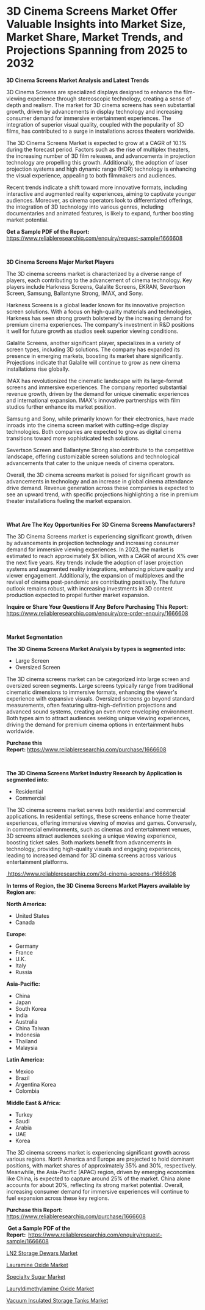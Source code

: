 <p><h1>3D Cinema Screens Market Offer Valuable Insights into Market Size, Market Share, Market Trends, and Projections Spanning from 2025 to 2032</h1></p><p><strong>3D Cinema Screens Market Analysis and Latest Trends</strong></p>
<p><p>3D Cinema Screens are specialized displays designed to enhance the film-viewing experience through stereoscopic technology, creating a sense of depth and realism. The market for 3D cinema screens has seen substantial growth, driven by advancements in display technology and increasing consumer demand for immersive entertainment experiences. The integration of superior visual quality, coupled with the popularity of 3D films, has contributed to a surge in installations across theaters worldwide.</p><p>The 3D Cinema Screens Market is expected to grow at a CAGR of 10.1% during the forecast period. Factors such as the rise of multiplex theaters, the increasing number of 3D film releases, and advancements in projection technology are propelling this growth. Additionally, the adoption of laser projection systems and high dynamic range (HDR) technology is enhancing the visual experience, appealing to both filmmakers and audiences.</p><p>Recent trends indicate a shift toward more innovative formats, including interactive and augmented reality experiences, aiming to captivate younger audiences. Moreover, as cinema operators look to differentiated offerings, the integration of 3D technology into various genres, including documentaries and animated features, is likely to expand, further boosting market potential.</p></p>
<p><strong>Get a Sample PDF of the Report:&nbsp;</strong> <a href="https://www.reliableresearchiq.com/enquiry/request-sample/1666608?utm_campaign=1842&utm_medium=2&utm_source=Github&utm_content=ia&utm_term=06032025&utm_id=3d-cinema-screens">https://www.reliableresearchiq.com/enquiry/request-sample/1666608</a></p>
<p>&nbsp;</p>
<p><strong>3D Cinema Screens Major Market Players</strong></p>
<p><p>The 3D cinema screens market is characterized by a diverse range of players, each contributing to the advancement of cinema technology. Key players include Harkness Screens, Galalite Screens, EKRAN, Severtson Screen, Samsung, Ballantyne Strong, IMAX, and Sony.</p><p>Harkness Screens is a global leader known for its innovative projection screen solutions. With a focus on high-quality materials and technologies, Harkness has seen strong growth bolstered by the increasing demand for premium cinema experiences. The company's investment in R&D positions it well for future growth as studios seek superior viewing conditions.</p><p>Galalite Screens, another significant player, specializes in a variety of screen types, including 3D solutions. The company has expanded its presence in emerging markets, boosting its market share significantly. Projections indicate that Galalite will continue to grow as new cinema installations rise globally.</p><p>IMAX has revolutionized the cinematic landscape with its large-format screens and immersive experiences. The company reported substantial revenue growth, driven by the demand for unique cinematic experiences and international expansion. IMAX's innovative partnerships with film studios further enhance its market position.</p><p>Samsung and Sony, while primarily known for their electronics, have made inroads into the cinema screen market with cutting-edge display technologies. Both companies are expected to grow as digital cinema transitions toward more sophisticated tech solutions.</p><p>Severtson Screen and Ballantyne Strong also contribute to the competitive landscape, offering customizable screen solutions and technological advancements that cater to the unique needs of cinema operators.</p><p>Overall, the 3D cinema screens market is poised for significant growth as advancements in technology and an increase in global cinema attendance drive demand. Revenue generation across these companies is expected to see an upward trend, with specific projections highlighting a rise in premium theater installations fueling the market expansion.</p></p>
<p>&nbsp;</p>
<p><strong>What Are The Key Opportunities For 3D Cinema Screens Manufacturers?</strong></p>
<p><p>The 3D Cinema Screens market is experiencing significant growth, driven by advancements in projection technology and increasing consumer demand for immersive viewing experiences. In 2023, the market is estimated to reach approximately $X billion, with a CAGR of around X% over the next five years. Key trends include the adoption of laser projection systems and augmented reality integrations, enhancing picture quality and viewer engagement. Additionally, the expansion of multiplexes and the revival of cinema post-pandemic are contributing positively. The future outlook remains robust, with increasing investments in 3D content production expected to propel further market expansion.</p></p>
<p><strong>Inquire or Share Your Questions If Any Before Purchasing This Report:</strong> <a href="https://www.reliableresearchiq.com/enquiry/pre-order-enquiry/1666608?utm_campaign=1842&utm_medium=2&utm_source=Github&utm_content=ia&utm_term=06032025&utm_id=3d-cinema-screens">https://www.reliableresearchiq.com/enquiry/pre-order-enquiry/1666608</a></p>
<p>&nbsp;</p>
<p><strong>Market Segmentation</strong></p>
<p><strong>The 3D Cinema Screens Market Analysis by types is segmented into:</strong></p>
<p><ul><li>Large Screen</li><li>Oversized Screen</li></ul></p>
<p><p>The 3D cinema screens market can be categorized into large screen and oversized screen segments. Large screens typically range from traditional cinematic dimensions to immersive formats, enhancing the viewer's experience with expansive visuals. Oversized screens go beyond standard measurements, often featuring ultra-high-definition projections and advanced sound systems, creating an even more enveloping environment. Both types aim to attract audiences seeking unique viewing experiences, driving the demand for premium cinema options in entertainment hubs worldwide.</p></p>
<p><strong>Purchase this Report:&nbsp;</strong><a href="https://www.reliableresearchiq.com/purchase/1666608?utm_campaign=1842&utm_medium=2&utm_source=Github&utm_content=ia&utm_term=06032025&utm_id=3d-cinema-screens">https://www.reliableresearchiq.com/purchase/1666608</a></p>
<p>&nbsp;</p>
<p><strong>The 3D Cinema Screens Market Industry Research by Application is segmented into:</strong></p>
<p><ul><li>Residential</li><li>Commercial</li></ul></p>
<p><p>The 3D cinema screens market serves both residential and commercial applications. In residential settings, these screens enhance home theater experiences, offering immersive viewing of movies and games. Conversely, in commercial environments, such as cinemas and entertainment venues, 3D screens attract audiences seeking a unique viewing experience, boosting ticket sales. Both markets benefit from advancements in technology, providing high-quality visuals and engaging experiences, leading to increased demand for 3D cinema screens across various entertainment platforms.</p></p>
<p><a href="https://www.reliableresearchiq.com/3d-cinema-screens-r1666608?utm_campaign=1842&utm_medium=2&utm_source=Github&utm_content=ia&utm_term=06032025&utm_id=3d-cinema-screens">&nbsp;https://www.reliableresearchiq.com/3d-cinema-screens-r1666608</a></p>
<p><strong>In terms of Region, the 3D Cinema Screens Market Players available by Region are:</strong></p>
<p>
    <p> <strong> North America: </strong>
        <ul>
            <li>United States</li>
            <li>Canada</li>
        </ul>
        </p> 
    <p> <strong> Europe: </strong>
        <ul>
            <li>Germany</li>
            <li>France</li>
            <li>U.K.</li>
            <li>Italy</li>
            <li>Russia</li>
        </ul>
        </p> 
    <p> <strong> Asia-Pacific: </strong>
        <ul>
            <li>China</li>
            <li>Japan</li>
            <li>South Korea</li>
            <li>India</li>
            <li>Australia</li>
            <li>China Taiwan</li>
            <li>Indonesia</li>
            <li>Thailand</li>
            <li>Malaysia</li>
        </ul>
        </p> 
    <p> <strong> Latin America: </strong>
        <ul>
            <li>Mexico</li>
            <li>Brazil</li>
            <li>Argentina Korea</li>
            <li>Colombia</li>
        </ul>
        </p> 
    <p> <strong> Middle East & Africa: </strong>
        <ul>
            <li>Turkey</li>
            <li>Saudi</li>
            <li>Arabia</li>
            <li>UAE</li>
            <li>Korea</li>
        </ul>
    </p>
    </p>
<p><p>The 3D cinema screens market is experiencing significant growth across various regions. North America and Europe are projected to hold dominant positions, with market shares of approximately 35% and 30%, respectively. Meanwhile, the Asia-Pacific (APAC) region, driven by emerging economies like China, is expected to capture around 25% of the market. China alone accounts for about 20%, reflecting its strong market potential. Overall, increasing consumer demand for immersive experiences will continue to fuel expansion across these key regions.</p></p>
<p><strong>Purchase this Report: </strong><a href="https://www.reliableresearchiq.com/purchase/1666608?utm_campaign=1842&utm_medium=2&utm_source=Github&utm_content=ia&utm_term=06032025&utm_id=3d-cinema-screens">https://www.reliableresearchiq.com/purchase/1666608</a></p>
<p>&nbsp;<strong>Get a Sample PDF of the Report:&nbsp;&nbsp;</strong><a href="https://www.reliableresearchiq.com/enquiry/request-sample/1666608?utm_campaign=1842&utm_medium=2&utm_source=Github&utm_content=ia&utm_term=06032025&utm_id=3d-cinema-screens">https://www.reliableresearchiq.com/enquiry/request-sample/1666608</a></p>
<p><strong></strong></p>
<p><p><a href="https://github.com/ilanarohalgh/Market-Research-Report-List-1/blob/main/ln2-storage-dewars-market.md?utm_campaign=1842&utm_medium=2&utm_source=Github&utm_content=ia&utm_term=06032025&utm_id=3d-cinema-screens">LN2 Storage Dewars Market</a></p><p><a href="https://github.com/iperitvik8/Market-Research-Report-List-1/blob/main/lauramine-oxide-market.md?utm_campaign=1842&utm_medium=2&utm_source=Github&utm_content=ia&utm_term=06032025&utm_id=3d-cinema-screens">Lauramine Oxide Market</a></p><p><a href="https://github.com/zdybelzinn/Market-Research-Report-List-1/blob/main/specialty-sugar-market.md?utm_campaign=1842&utm_medium=2&utm_source=Github&utm_content=ia&utm_term=06032025&utm_id=3d-cinema-screens">Specialty Sugar Market</a></p><p><a href="https://github.com/kadutjoelly83/Market-Research-Report-List-1/blob/main/lauryldimethylamine-oxide-market.md?utm_campaign=1842&utm_medium=2&utm_source=Github&utm_content=ia&utm_term=06032025&utm_id=3d-cinema-screens">Lauryldimethylamine Oxide Market</a></p><p><a href="https://github.com/frodanlert/Market-Research-Report-List-1/blob/main/vacuum-insulated-storage-tanks-market.md?utm_campaign=1842&utm_medium=2&utm_source=Github&utm_content=ia&utm_term=06032025&utm_id=3d-cinema-screens">Vacuum Insulated Storage Tanks Market</a></p></p>